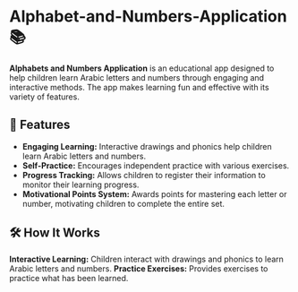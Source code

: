 # Alphabet-and-Numbers-Application 📚

**Alphabets and Numbers Application** is an educational app designed to help children learn Arabic letters and numbers through engaging and interactive methods. The app makes learning fun and effective with its variety of features.

## 🌟 Features

- **Engaging Learning:** Interactive drawings and phonics help children learn Arabic letters and numbers.
- **Self-Practice:** Encourages independent practice with various exercises.
- **Progress Tracking:** Allows children to register their information to monitor their learning progress.
- **Motivational Points System:** Awards points for mastering each letter or number, motivating children to complete the entire set.

## 🛠️ How It Works

**Interactive Learning:** Children interact with drawings and phonics to learn Arabic letters and numbers.
**Practice Exercises:** Provides exercises to practice what has been learned.

